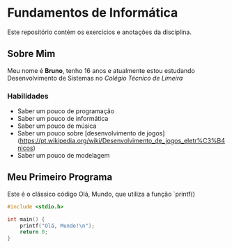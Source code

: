 # Fundamentos de Informática
Este repositório contém os exercícios e anotações da disciplina.

## Sobre Mim
Meu nome é **Bruno**, tenho 16 anos e atualmente estou estudando Desenvolvimento de Sistemas no *Colégio Técnico de Limeira*

### Habilidades
* Saber um pouco de programação
* Saber um pouco de informática
* Saber um pouco de música
* Saber um pouco sobre [desenvolvimento de jogos] (https://pt.wikipedia.org/wiki/Desenvolvimento_de_jogos_eletr%C3%B4nicos)
* Saber um pouco de modelagem

## Meu Primeiro Programa

Este é o clássico código Olá, Mundo, que utiliza a função `printf()

```c
#include <stdio.h>

int main() {
    printf("Olá, Mundo!\n");
    return 0;
}